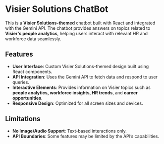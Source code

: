 # Visier Solutions ChatBot

This is a **Visier Solutions-themed** chatbot built with React and integrated with the Gemini API. The chatbot provides answers on topics related to **Visier's people analytics**, helping users interact with relevant HR and workforce data seamlessly.

## Features

- **User Interface**: Custom Visier Solutions-themed design built using React components.
- **API Integration**: Uses the Gemini API to fetch data and respond to user queries.
- **Interactive Elements**: Provides information on Visier topics such as **people analytics, workforce insights, HR trends**, and **career opportunities**.
- **Responsive Design**: Optimized for all screen sizes and devices.

## Limitations

- **No Image/Audio Support**: Text-based interactions only.
- **API Boundaries**: Some features may be limited by the API’s capabilities.
